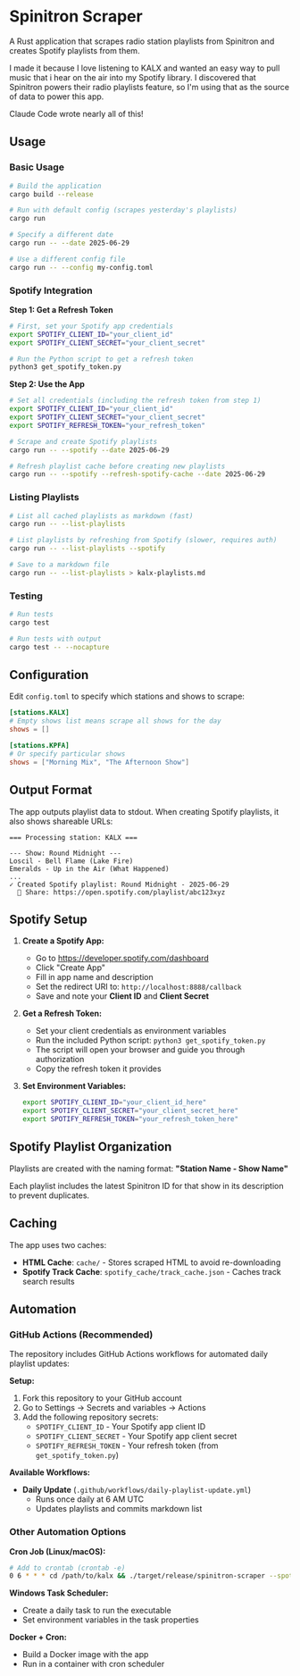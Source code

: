 # Spinitron Scraper

A Rust application that scrapes radio station playlists from Spinitron and creates Spotify playlists from them.

I made it because I love listening to KALX and wanted an easy way to pull music that i hear on the air into my Spotify library. I discovered that Spinitron powers their radio playlists feature, so I'm using that as the source of data to power this app.

Claude Code wrote nearly all of this!

## Usage

### Basic Usage

```bash
# Build the application
cargo build --release

# Run with default config (scrapes yesterday's playlists)
cargo run

# Specify a different date
cargo run -- --date 2025-06-29

# Use a different config file
cargo run -- --config my-config.toml
```

### Spotify Integration

**Step 1: Get a Refresh Token**
```bash
# First, set your Spotify app credentials
export SPOTIFY_CLIENT_ID="your_client_id"
export SPOTIFY_CLIENT_SECRET="your_client_secret"

# Run the Python script to get a refresh token
python3 get_spotify_token.py
```

**Step 2: Use the App**
```bash
# Set all credentials (including the refresh token from step 1)
export SPOTIFY_CLIENT_ID="your_client_id"
export SPOTIFY_CLIENT_SECRET="your_client_secret"
export SPOTIFY_REFRESH_TOKEN="your_refresh_token"

# Scrape and create Spotify playlists
cargo run -- --spotify --date 2025-06-29

# Refresh playlist cache before creating new playlists
cargo run -- --spotify --refresh-spotify-cache --date 2025-06-29
```

### Listing Playlists

```bash
# List all cached playlists as markdown (fast)
cargo run -- --list-playlists

# List playlists by refreshing from Spotify (slower, requires auth)
cargo run -- --list-playlists --spotify

# Save to a markdown file
cargo run -- --list-playlists > kalx-playlists.md
```

### Testing

```bash
# Run tests
cargo test

# Run tests with output
cargo test -- --nocapture
```

## Configuration

Edit `config.toml` to specify which stations and shows to scrape:

```toml
[stations.KALX]
# Empty shows list means scrape all shows for the day
shows = []

[stations.KPFA]
# Or specify particular shows
shows = ["Morning Mix", "The Afternoon Show"]
```

## Output Format

The app outputs playlist data to stdout. When creating Spotify playlists, it also shows shareable URLs:

```
=== Processing station: KALX ===

--- Show: Round Midnight ---
Loscil - Bell Flame (Lake Fire)
Emeralds - Up in the Air (What Happened)
...
✓ Created Spotify playlist: Round Midnight - 2025-06-29
  🔗 Share: https://open.spotify.com/playlist/abc123xyz
```

## Spotify Setup

1. **Create a Spotify App:**
   - Go to https://developer.spotify.com/dashboard
   - Click "Create App"
   - Fill in app name and description
   - Set the redirect URI to: `http://localhost:8888/callback`
   - Save and note your **Client ID** and **Client Secret**

2. **Get a Refresh Token:**
   - Set your client credentials as environment variables
   - Run the included Python script: `python3 get_spotify_token.py`
   - The script will open your browser and guide you through authorization
   - Copy the refresh token it provides

3. **Set Environment Variables:**
   ```bash
   export SPOTIFY_CLIENT_ID="your_client_id_here"
   export SPOTIFY_CLIENT_SECRET="your_client_secret_here"
   export SPOTIFY_REFRESH_TOKEN="your_refresh_token_here"
   ```

## Spotify Playlist Organization

Playlists are created with the naming format: **"Station Name - Show Name"**

Each playlist includes the latest Spinitron ID for that show in its description to prevent duplicates.

## Caching

The app uses two caches:
- **HTML Cache**: `cache/` - Stores scraped HTML to avoid re-downloading
- **Spotify Track Cache**: `spotify_cache/track_cache.json` - Caches track search results

## Automation

### GitHub Actions (Recommended)

The repository includes GitHub Actions workflows for automated daily playlist updates:

**Setup:**
1. Fork this repository to your GitHub account
2. Go to Settings → Secrets and variables → Actions
3. Add the following repository secrets:
   - `SPOTIFY_CLIENT_ID` - Your Spotify app client ID
   - `SPOTIFY_CLIENT_SECRET` - Your Spotify app client secret  
   - `SPOTIFY_REFRESH_TOKEN` - Your refresh token (from `get_spotify_token.py`)

**Available Workflows:**
- **Daily Update** (`.github/workflows/daily-playlist-update.yml`)
  - Runs once daily at 6 AM UTC
  - Updates playlists and commits markdown list

### Other Automation Options

**Cron Job (Linux/macOS):**
```bash
# Add to crontab (crontab -e)
0 6 * * * cd /path/to/kalx && ./target/release/spinitron-scraper --spotify
```

**Windows Task Scheduler:**
- Create a daily task to run the executable
- Set environment variables in the task properties

**Docker + Cron:**
- Build a Docker image with the app
- Run in a container with cron scheduler